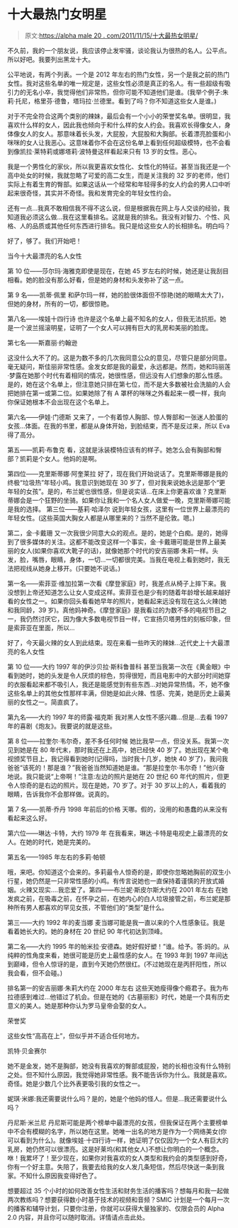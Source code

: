 # 十大最热门女明星

> 原文:[https://alpha male 20 . com/2011/11/15/十大最热女明星/](https://alphamale20.com/2011/11/15/top-ten-hottest-female-celebrities/)

不久前，我的一个朋友说，我应该停止发牢骚，谈论我认为很热的名人。公平点。所以好吧。我要列出黑龙十大。

公平地说，有两个列表。一个是 2012 年左右的热门女性，另一个是我之前的热门女性。我对这些名单的唯一规定是，这些女性必须是真正的名人。有一些超级有吸引力的无名小卒，我觉得他们非常热，但你可能不知道他们是谁。(我举个例子:朱莉·托尼，格里芬·德鲁，塔玛拉·兰德里。看到了吗？你不知道这些女人是谁。)

对于不完全符合这两个类别的辣妹，最后会有一个小小的荣誉奖名单。很明显，我喜欢什么样的女人，因此我也倾向于和什么样的女人约会。我喜欢长得像女人，身体像女人的女人。那意味着长头发，大屁股，大屁股和大胸部。长着漂亮脸蛋和小咪咪的女人让我恶心。这意味着你不会在这份名单上看到任何超级模特，也不会看到像凯拉·莱特莉或娜塔莉·波特曼这样看起来只有 13 岁的女性。恶心。

我是一个男性化的家伙，所以我更喜欢女性化、女性化的特征。甚至当我还是一个高中处女的时候，我就忽略了可爱的高二女生，而是关注我的 32 岁的老师，他们实际上有着生育的臀部。如果这话从一个经常和年轻得多的女人约会的男人口中听起来很奇怪，其实并不奇怪。我和发育完全的年轻女性约会。

还有一点...我真不敢相信我不得不这么说，但是根据我在网上与人交谈的经验，我知道我必须这么做...我在这里看排名。这就是我的排名。我没有对智力、个性、风格、人的品质或其他任何东西进行排名。我只是给这些女人的长相排名。明白吗？

好了，够了。我们开始吧！

当今十大最漂亮的名人女性

第 10 位——莎尔玛·海雅克即使是现在，在她 45 岁左右的时候，她还是让我刮目相看。她的脸没有那么好看，但是她的身材和头发弥补了这一点。

第 9 名——凯蒂·佩里
和萨尔玛一样，她的脸很体面但不惊艳(她的眼睛太大了)，但她的身材，所有的一切，都很惊艳。

第八名——埃娃十四行诗
也许是这个名单上最不知名的女人，但我无法抗拒。她是一个波兰摇滚明星，证明了一个女人可以拥有巨大的乳房和美丽的脸庞。

第七名——斯嘉丽·约翰逊

这没什么大不了的。这是为数不多的几次我同意公众的意见，尽管只是部分同意。毫无疑问，斯佳丽非常性感。金发女郎是我的最爱，永远都是。然而，她和玛丽莲·梦露在她那个时代有着相同的情况，她很性感，但远没有人们想象的那么性感。是的，她在这个名单上，但注意她只排在第七位，而不是大多数被社会洗脑的人会把她排在第一或第二位。如果她除了有 A 罩杯的咪咪之外看起来一模一样，我向你保证她根本不会出现在这个名单上。

第六名——伊娃·门德斯
又来了，一个有着惊人胸部、惊人臀部和一张迷人脸蛋的女孩...体面。在我的书里，都是从身体开始，到脸结束，而不是反过来，所以 Eva 得了高分。

第五——凯莉·布鲁克
看，这就是泳装模特应该有的样子。她怎么会有胸部和臀部？凯莉是个女人。他妈的是啊。

第四位——克里斯蒂娜·阿奎莱拉
好了，现在我们开始说话了。克里斯蒂娜是我的终极“垃圾热”年轻小鸡。我意识到她现在 30 岁了，但对我来说她永远是那个“更年轻的女孩”。是的，布兰妮也很性感，但是说实话...在床上你更喜欢谁？克里斯蒂娜会是一个狂野的坐骑。如果你让我和一个名人女人做爱一晚，克里斯蒂娜可能是我的选择。 第三位——基莉·哈泽尔
说到年轻女孩，这里有一位世界上最漂亮的年轻女性。(这些英国大胸女人都是从哪里来的？当然不是伦敦。嗯。)

第二，金·卡戴珊
又一次我很少同意大众的观点。是的，她是个白痴。是的，她得到了很多媒体的关注。这都不能改变这样一个事实，金·卡戴珊可能是世界上最美丽的女人(如果你喜欢大靴子的话)，就像她那个时代的安吉丽娜·朱莉一样。头发，脸，嘴唇，眼睛，身体，一切...一切都很完美。当我在电视上看到她时，我无法把视线从她身上移开。(只要她不说话。)

第一名——索菲亚·维加拉第一次看《摩登家庭》时，我差点从椅子上摔下来。我没想到上帝还知道怎么让女人变成这样。索菲亚也是少有的随着年龄增长越来越好看的女性之一。如果你回头看看她早年的照片，她看起来远没有现在这么火辣(她和我同龄，39 岁)。真他妈神奇。《摩登家庭》是我看过的为数不多的电视节目之一，我仍然讨厌它，因为像大多数电视节目一样，它宣扬贝塔男性的刻板印象，但是索菲亚在里面，所以...

好了，今天最火辣的女人到此结束。现在来看一些昨天的辣妹...近代史上十大最漂亮的名人女性

第 10 位——大约 1997 年的伊沙贝拉·斯科鲁普科
甚至当我第一次在《黄金眼》中看到她时，她的头发是令人厌烦的棕色，剪得很短，而且电影中的大部分时间她穿的衣服看起来都不吸引人，我还是能感觉到有些东西...对她异常热情。不，她不像这些名单上的其他女性那样丰满，但她是如此火辣、性感、完美，她是历史上最美丽的女性之一。简直疯了。

第九名——大约 1997 年的师露·福克斯
我对黑人女性不感兴趣...但是...去看 1997 年的喜剧《炮友》。我要说的就是这些。

第 8 位——拉奎尔·韦尔奇，差不多任何时候
她比我早一点，但没关系。我第一次见到她是在 80 年代末，那时我还在上高中，她已经快 40 岁了。她出现在某个电视颁奖节目上，我记得看到她时(记得吗，当时我十几岁，她快 40 岁了)，我问我爸爸“该死的！那是谁？”我爸爸当然知道她是谁。“那是拉奎尔·韦尔奇！”他兴奋地说。我只能说“上帝啊！”注意:左边的照片是她在 20 世纪 60 年代的照片，但更令人惊奇的是右边的照片。现在是她，70 岁了。对于 30 岁以上的人，看着我的眼睛，告诉我你不会那样做。说真的。

第 7 名——凯蒂·乔丹 1998 年前后的价格
天哪。假的，没用的和愚蠢的从来没有看起来这么好。

第六位——琳达·卡特，大约 1979 年
在我看来，琳达·卡特是电视史上最漂亮的女人。在她的时代，她是完美的。

第五名——1985 年左右的多莉·帕顿

哦，来吧。你知道这个会来的。多莉最令人惊奇的是，即使你忽略她胸前的双生小行星，她仍然是一只非常性感的小鸡。有传言说她也一直保持着谨慎的开放式婚姻。火辣又现实....我恋爱了。第四——布兰妮·斯皮尔斯大约在 2001 年左右
在她发疯之前，在吸毒之前，在怀孕之前，在她内心的白人垃圾接管之前，布兰妮是那种所有男人都喜欢的罕见女孩，不管他们的“类型”是什么。

第三——大约 1992 年的麦当娜
麦当娜可能是我一直以来的个人性感象征。我是看着她长大的。她的身材在 20 世纪 90 年代初达到顶峰。

第二名——大约 1995 年的帕米拉·安德森。她好假好塑！”谁。给予。答:妈的。从纯粹的性角度来看，她很可能是历史上最性感的女人。在 1993 年到 1997 年间达到巅峰，但令人惊讶的是，直到今天她仍然很红。(不过她现在是丙肝阳性，所以我会看，但不会碰。)

排名第一的安吉丽娜·朱莉大约在 2000 年左右
这些天她瘦得像个瘾君子。我为布拉德感到难过...他错过了机会。但是在她的《古墓丽影》时代，她是一个具有历史意义的美人。她是那种你认为罗马皇帝会娶的女人。

荣誉奖

这些女性“高高在上”，但似乎并不适合任何地方。

凯特·贝金赛尔

她不是金发，她不是胸部，她没有我喜欢的臀部或屁股，她的长相也没有什么特别之处。但不知什么原因，我觉得她非常性感。我不能告诉你为什么。我就是喜欢。奇怪。她是少数几个比外表更吸引我的女性之一。

妮琪·米娜:我还需要说什么吗？是的，她是个他妈的怪人。但是...我还需要说什么吗？

丹尼斯·米兰尼
丹尼斯可能是两个榜单中最漂亮的女孩，但我保证在两个主要榜单中不会有模糊的名字，所以她在这里。她唯一出名的地方是作为一个网络美女(你可以看到为什么)。就像埃娃·十四行诗一样，她证明了仅仅因为一个女人有巨大的乳房，她仍然可以很漂亮。这是好莱坞(和其他女人)不想让你明白的一个概念。咻！我累坏了！至少现在，如果你对我喜欢的女人类型和我约会的类型感到好奇，你有一个好主意。失陪了，我要去给我的女人发几条短信，然后尽快送一条到我家。不知什么原因我变得好色了。

想要超过 35 个小时的如何改善女性生活和财务生活的播客吗？想每月和我一起做两次教练吗？想要获得数小时基于技术的视频和音频？SMIC 计划是一个每月一次的播客和辅导计划，只要你注册，你就可以获得大量独家的、仅限会员的 Alpha 2.0 内容，并且你可以随时取消。详情请点击此处。